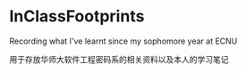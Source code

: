 # InClassFootprints
Recording what I've learnt since my sophomore year at ECNU

用于存放华师大软件工程密码系的相关资料以及本人的学习笔记
